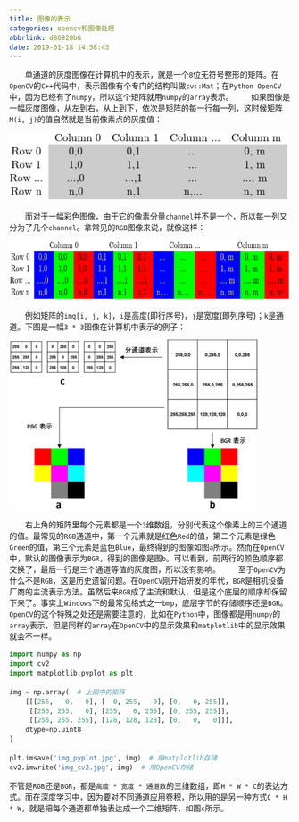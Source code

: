 ```yaml
---
title: 图像的表示
categories: opencv和图像处理
abbrlink: d86920b6
date: 2019-01-18 14:58:43
---
```

&emsp;&emsp;单通道的灰度图像在计算机中的表示，就是一个`8`位无符号整形的矩阵。在`OpenCV`的`C++`代码中，表示图像有个专门的结构叫做`cv::Mat`；在`Python OpenCV`中，因为已经有了`numpy`，所以这个矩阵就用`numpy`的`array`表示。
&emsp;&emsp;如果图像是一幅灰度图像，从左到右，从上到下，依次是矩阵的每一行每一列，这时候矩阵`M(i, j)`的值自然就是当前像素点的灰度值：

<img src="./图像的表示/1.png" height="123" width="501">

&emsp;&emsp;而对于一幅彩色图像，由于它的像素分量`channel`并不是一个，所以每一列又分为了几个`channel`。拿常见的`RGB`图像来说，就像这样：

<img src="./图像的表示/2.png" height="107" width="717">

&emsp;&emsp;例如矩阵的`img[i, j, k]`，`i`是高度(即行序号)，`j`是宽度(即列序号)；`k`是通道。下图是一幅`3 * 3`图像在计算机中表示的例子：

<img src="./图像的表示/3.png" height="304" width="445">

&emsp;&emsp;右上角的矩阵里每个元素都是一个`3`维数组，分别代表这个像素上的三个通道的值。最常见的`RGB`通道中，第一个元素就是红色`Red`的值，第二个元素是绿色`Green`的值，第三个元素是蓝色`Blue`，最终得到的图像如图`a`所示。然而在`OpenCV`中，默认的图像表示为`BGR`，得到的图像是图`b`。可以看到，前两行的颜色顺序都交换了，最后一行是三个通道等值的灰度图，所以没有影响。
&emsp;&emsp;至于`OpenCV`为什么不是`RGB`，这是历史遗留问题。在`OpenCV`刚开始研发的年代，`BGR`是相机设备厂商的主流表示方法。虽然后来`RGB`成了主流和默认，但是这个底层的顺序却保留下来了。事实上`Windows`下的最常见格式之一`bmp`，底层字节的存储顺序还是`BGR`。`OpenCV`的这个特殊之处还是需要注意的，比如在`Python`中，图像都是用`numpy`的`array`表示，但是同样的`array`在`OpenCV`中的显示效果和`matplotlib`中的显示效果就会不一样。

``` python
import numpy as np
import cv2
import matplotlib.pyplot as plt
​
img = np.array(  # 上图中的矩阵
    [[[255,   0,   0], [  0, 255,   0], [0,   0, 255]],
     [[255, 255,   0], [255,   0, 255], [0, 255, 255]],
     [[255, 255, 255], [128, 128, 128], [0,   0,   0]]],
    dtype=np.uint8
)
​
plt.imsave('img_pyplot.jpg', img)  # 用matplotlib存储
cv2.imwrite('img_cv2.jpg', img)  # 用OpenCV存储
```

不管是`RGB`还是`BGR`，都是`高度 * 宽度 * 通道数`的三维数组，即`H * W * C`的表达方式。而在深度学习中，因为要对不同通道应用卷积，所以用的是另一种方式`C * H * W`，就是把每个通道都单独表达成一个二维矩阵，如图`c`所示。